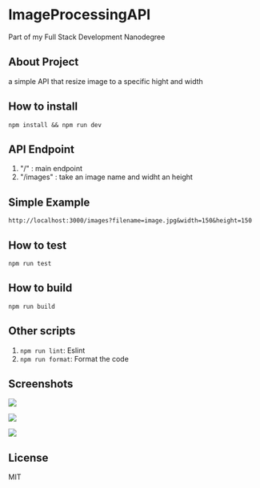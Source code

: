 # ImageProcessingAPI
Part of my Full Stack Development Nanodegree

## About Project

a simple API that resize image to a specific hight and width

## How to install

```
npm install && npm run dev
```

## API Endpoint

1. "/"       : main endpoint
2. "/images" : take an image name and widht an height

## Simple Example

```
http://localhost:3000/images?filename=image.jpg&width=150&height=150
```

## How to test

```
npm run test
```

## How to build

```
npm run build
```

## Other scripts

1. ``npm run lint``: Eslint
2. ``npm run format``: Format the code

## Screenshots

![](https://i.imgur.com/On60ivq.png)

![](https://i.imgur.com/uTvMZnU.png)

![](https://i.imgur.com/PJ4M94C.png)

## License

MIT
